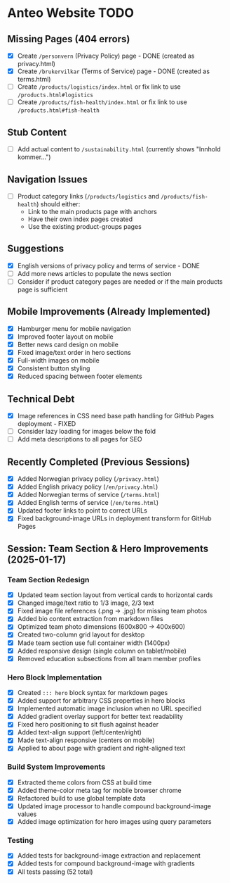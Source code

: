 # Anteo Website TODO

## Missing Pages (404 errors)
- [x] Create `/personvern` (Privacy Policy) page - DONE (created as privacy.html)
- [x] Create `/brukervilkar` (Terms of Service) page - DONE (created as terms.html)
- [ ] Create `/products/logistics/index.html` or fix link to use `/products.html#logistics`
- [ ] Create `/products/fish-health/index.html` or fix link to use `/products.html#fish-health`

## Stub Content
- [ ] Add actual content to `/sustainability.html` (currently shows "Innhold kommer...")

## Navigation Issues
- [ ] Product category links (`/products/logistics` and `/products/fish-health`) should either:
  - Link to the main products page with anchors
  - Have their own index pages created
  - Use the existing product-groups pages

## Suggestions
- [x] English versions of privacy policy and terms of service - DONE
- [ ] Add more news articles to populate the news section
- [ ] Consider if product category pages are needed or if the main products page is sufficient

## Mobile Improvements (Already Implemented)
- [x] Hamburger menu for mobile navigation
- [x] Improved footer layout on mobile
- [x] Better news card design on mobile
- [x] Fixed image/text order in hero sections
- [x] Full-width images on mobile
- [x] Consistent button styling
- [x] Reduced spacing between footer elements

## Technical Debt
- [x] Image references in CSS need base path handling for GitHub Pages deployment - FIXED
- [ ] Consider lazy loading for images below the fold
- [ ] Add meta descriptions to all pages for SEO

## Recently Completed (Previous Sessions)
- [x] Added Norwegian privacy policy (`/privacy.html`)
- [x] Added English privacy policy (`/en/privacy.html`)
- [x] Added Norwegian terms of service (`/terms.html`)
- [x] Added English terms of service (`/en/terms.html`)
- [x] Updated footer links to point to correct URLs
- [x] Fixed background-image URLs in deployment transform for GitHub Pages

## Session: Team Section & Hero Improvements (2025-01-17)

### Team Section Redesign
- [x] Updated team section layout from vertical cards to horizontal cards
- [x] Changed image/text ratio to 1/3 image, 2/3 text
- [x] Fixed image file references (.png → .jpg) for missing team photos
- [x] Added bio content extraction from markdown files
- [x] Optimized team photo dimensions (600x800 → 400x600)
- [x] Created two-column grid layout for desktop
- [x] Made team section use full container width (1400px)
- [x] Added responsive design (single column on tablet/mobile)
- [x] Removed education subsections from all team member profiles

### Hero Block Implementation
- [x] Created `::: hero` block syntax for markdown pages
- [x] Added support for arbitrary CSS properties in hero blocks
- [x] Implemented automatic image inclusion when no URL specified
- [x] Added gradient overlay support for better text readability
- [x] Fixed hero positioning to sit flush against header
- [x] Added text-align support (left/center/right)
- [x] Made text-align responsive (centers on mobile)
- [x] Applied to about page with gradient and right-aligned text

### Build System Improvements
- [x] Extracted theme colors from CSS at build time
- [x] Added theme-color meta tag for mobile browser chrome
- [x] Refactored build to use global template data
- [x] Updated image processor to handle compound background-image values
- [x] Added image optimization for hero images using query parameters

### Testing
- [x] Added tests for background-image extraction and replacement
- [x] Added tests for compound background-image with gradients
- [x] All tests passing (52 total)

